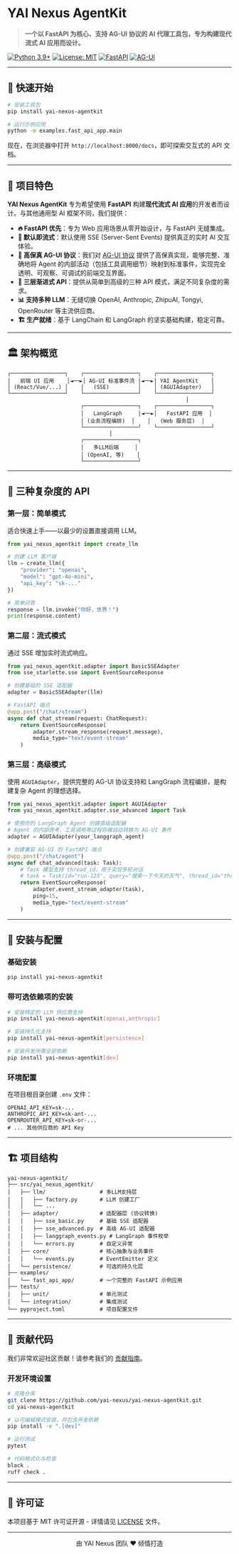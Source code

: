 # YAI Nexus AgentKit

> **一个以 FastAPI 为核心、支持 AG-UI 协议的 AI 代理工具包，专为构建现代流式 AI 应用而设计。**

[![Python 3.9+](https://img.shields.io/badge/python-3.9+-blue.svg)](https://www.python.org/downloads/)
[![License: MIT](https://img.shields.io/badge/License-MIT-yellow.svg)](https://opensource.org/licenses/MIT)
[![FastAPI](https://img.shields.io/badge/FastAPI-first-green.svg)](https://fastapi.tiangolo.com/)
[![AG-UI](https://img.shields.io/badge/AG--UI-高保真实现-orange.svg)](https://github.com/ag-ui/protocol)

---

## 🚀 快速开始

```bash
# 安装工具包
pip install yai-nexus-agentkit

# 运行示例应用
python -m examples.fast_api_app.main
```

现在，在浏览器中打开 `http://localhost:8000/docs`，即可探索交互式的 API 文档。

---

## 🎯 项目特色

**YAI Nexus AgentKit** 专为希望使用 **FastAPI** 构建**现代流式 AI 应用**的开发者而设计。与其他通用型 AI 框架不同，我们提供：

-   **🔥 FastAPI 优先**：专为 Web 应用场景从零开始设计，与 FastAPI 无缝集成。
-   **📡 默认即流式**：默认使用 SSE (Server-Sent Events) 提供真正的实时 AI 交互体验。
-   **🎨 高保真 AG-UI 协议**：我们对 [AG-UI 协议](https://github.com/ag-ui/protocol) 提供了高保真实现，能够完整、准确地将 Agent 的内部活动（包括工具调用细节）映射到标准事件，实现完全透明、可观察、可调试的前端交互界面。
-   **🔧 三层渐进式 API**：提供从简单到高级的三种 API 模式，满足不同复杂度的需求。
-   **📊 支持多种 LLM**：无缝切换 OpenAI, Anthropic, ZhipuAI, Tongyi, OpenRouter 等主流供应商。
-   **🏗️ 生产就绪**：基于 LangChain 和 LangGraph 的坚实基础构建，稳定可靠。

---

## 🏛️ 架构概览

```
┌─────────────────┐    ┌─────────────────┐    ┌─────────────────┐
│   前端 UI 应用    │◄──►│ AG-UI 标准事件流 │◄──►│ YAI AgentKit    │
│ (React/Vue/...) │    │   (SSE)         │    │ (AGUIAdapter)   │
└─────────────────┘    └─────────────────┘    └─────────────────┘
                                                        │
                       ┌─────────────────┐    ┌─────────────────┐
                       │   LangGraph     │◄──►│   FastAPI 应用  │
                       │ (业务流程编排)  │    │   (Web 服务层)  │
                       └─────────────────┘    └─────────────────┘
                                │
                       ┌─────────────────┐
                       │   多LLM后端     │
                       │ (OpenAI, 等)    │
                       └─────────────────┘
```

---

## 🎨 三种复杂度的 API

### 第一层：简单模式
适合快速上手——以最少的设置直接调用 LLM。

```python
from yai_nexus_agentkit import create_llm

# 创建 LLM 客户端
llm = create_llm({
    "provider": "openai",
    "model": "gpt-4o-mini",
    "api_key": "sk-..."
})

# 简单问答
response = llm.invoke("你好，世界！")
print(response.content)
```

### 第二层：流式模式
通过 SSE 增加实时流式响应。

```python
from yai_nexus_agentkit.adapter import BasicSSEAdapter
from sse_starlette.sse import EventSourceResponse

# 创建基础的 SSE 适配器
adapter = BasicSSEAdapter(llm)

# FastAPI 端点
@app.post("/chat/stream")
async def chat_stream(request: ChatRequest):
    return EventSourceResponse(
        adapter.stream_response(request.message),
        media_type="text/event-stream"
    )
```

### 第三层：高级模式
使用 `AGUIAdapter`，提供完整的 AG-UI 协议支持和 LangGraph 流程编排，是构建复杂 Agent 的理想选择。

```python
from yai_nexus_agentkit.adapter import AGUIAdapter
from yai_nexus_agentkit.adapter.sse_advanced import Task

# 使用你的 LangGraph Agent 创建高级适配器
# Agent 的内部思考、工具调用等过程将被自动转换为 AG-UI 事件
adapter = AGUIAdapter(your_langgraph_agent)

# 创建兼容 AG-UI 的 FastAPI 端点
@app.post("/chat/agent")
async def chat_advanced(task: Task):
    # Task 模型支持 thread_id，用于实现多轮对话
    # task = Task(id="run-123", query="搜索一下今天的天气", thread_id="thread-abc")
    return EventSourceResponse(
        adapter.event_stream_adapter(task),
        ping=15,
        media_type="text/event-stream"
    )
```

---

## 🔧 安装与配置

### 基础安装
```bash
pip install yai-nexus-agentkit
```

### 带可选依赖项的安装
```bash
# 安装特定的 LLM 供应商支持
pip install yai-nexus-agentkit[openai,anthropic]

# 安装持久化支持
pip install yai-nexus-agentkit[persistence]

# 安装开发所需全部依赖
pip install yai-nexus-agentkit[dev]
```

### 环境配置
在项目根目录创建 `.env` 文件：
```env
OPENAI_API_KEY=sk-...
ANTHROPIC_API_KEY=sk-ant-...
OPENROUTER_API_KEY=sk-or-...
# ... 其他供应商的 API Key
```

---

## 🏗️ 项目结构

```
yai-nexus-agentkit/
├── src/yai_nexus_agentkit/
│   ├── llm/                 # 多LLM支持层
│   │   ├── factory.py       # LLM 创建工厂
│   │   └── ...
│   ├── adapter/             # 适配器层 (协议转换)
│   │   ├── sse_basic.py     # 基础 SSE 适配器
│   │   ├── sse_advanced.py  # 高级 AG-UI 适配器
│   │   ├── langgraph_events.py # LangGraph 事件枚举
│   │   └── errors.py        # 自定义异常
│   ├── core/                # 核心抽象与业务事件
│   │   └── events.py        # EventEmitter 定义
│   └── persistence/         # 可选的持久化层
├── examples/
│   └── fast_api_app/        # 一个完整的 FastAPI 示例应用
├── tests/
│   ├── unit/                # 单元测试
│   └── integration/         # 集成测试
└── pyproject.toml           # 项目配置文件
```

---

## 🤝 贡献代码

我们非常欢迎社区贡献！请参考我们的 [贡献指南](CONTRIBUTING.md)。

### 开发环境设置
```bash
# 克隆仓库
git clone https://github.com/yai-nexus/yai-nexus-agentkit.git
cd yai-nexus-agentkit

# 以可编辑模式安装，并包含开发依赖
pip install -e ".[dev]"

# 运行测试
pytest

# 代码格式化与检查
black .
ruff check .
```

---

## 📄 许可证

本项目基于 MIT 许可证开源 - 详情请见 [LICENSE](LICENSE) 文件。

---

<div align="center">
  <p>由 YAI Nexus 团队 ❤️ 倾情打造</p>
</div>